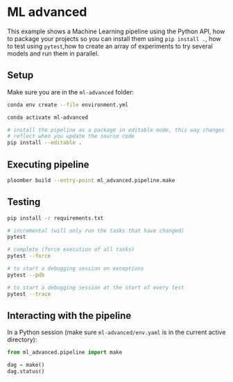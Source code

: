 # ML advanced

This example shows a Machine Learning pipeline using the Python API, how to package
your projects so you can install them using `pip install .`, how to test
using `pytest`,how to create an array of experiments to try several models and
run them in parallel.

## Setup

Make sure you are in the `ml-advanced` folder:

~~~bash
conda env create --file environment.yml

conda activate ml-advanced

# install the pipeline as a package in editable mode, this way changes will
# reflect when you update the source code
pip install --editable .
~~~

## Executing pipeline

```bash tags=["bash"]
ploomber build --entry-point ml_advanced.pipeline.make
```

## Testing

~~~bash
pip install -r requirements.txt

# incremental (will only run the tasks that have changed)
pytest

# complete (force execution of all tasks)
pytest --force

# to start a debugging session on exceptions
pytest --pdb

# to start a debugging session at the start of every test
pytest --trace
~~~

## Interacting with the pipeline

In a Python session (make sure `ml-advanced/env.yaml` is in the current active
directory):


```python
from ml_advanced.pipeline import make

dag = make()
dag.status()
```
